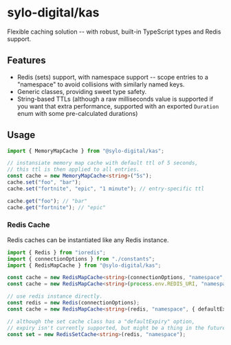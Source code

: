 # sylo-digital/kas

Flexible caching solution -- with robust, built-in TypeScript types and Redis support.

## Features

- Redis (sets) support, with namespace support -- scope entries to a "namespace" to avoid collisions with similarly named keys.
- Generic classes, providing sweet type safety.
- String-based TTLs (although a raw milliseconds value is supported if you want that extra performance, supported with an exported `Duration` enum with some pre-calculated durations)

## Usage

```ts
import { MemoryMapCache } from "@sylo-digital/kas";

// instansiate memory map cache with default ttl of 5 seconds,
// this ttl is then applied to all entries.
const cache = new MemoryMapCache<string>("5s");
cache.set("foo", "bar");
cache.set("fortnite", "epic", "1 minute"); // entry-specific ttl

cache.get("foo"); // "bar"
cache.get("fortnite"); // "epic"
```

### Redis Cache

Redis caches can be instantiated like any Redis instance.

```ts
import { Redis } from "ioredis";
import { connectionOptions } from "./constants";
import { RedisMapCache } from "@sylo-digital/kas";

const cache = new RedisMapCache<string>(connectionOptions, "namespace", "5s");
const cache = new RedisMapCache<string>(process.env.REDIS_URI, "namespace", 5000);

// use redis instance directly.
const redis = new Redis(connectionOptions);
const cache = new RedisMapCache<string>(redis, "namespace", { defaultExpiry: "5s" });

// although the set cache class has a "defaultExpiry" option,
// expiry isn't currently supported, but might be a thing in the future.
const set = new RedisSetCache<string>(redis, "namespace");
```
